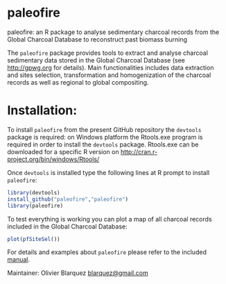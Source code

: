 paleofire
=========
paleofire: an R package to analyse sedimentary charcoal records from the Global Charcoal Database to reconstruct past biomass burning

The `paleofire` package provides tools to extract and analyse charcoal sedimentary data stored in the Global Charcoal Database (see http://gpwg.org for details). Main functionalities includes data extraction and sites selection, transformation and homogenization of the charcoal records as well as regional to global compositing.


Installation:
=============
To install `paleofire` from the present GitHub repository the `devtools` package is required: on Windows platform the Rtools.exe program is required in order to install the `devtools` package. Rtools.exe can be downloaded for a specific R version on http://cran.r-project.org/bin/windows/Rtools/

Once `devtools` is installed type the following lines at R prompt to install `paleofire`:

```R
library(devtools)
install_github("paleofire","paleofire")
library(paleofire)
```

To test everything is working you can plot a map of all charcoal records included in the Global Charcoal Database:

```R
plot(pfSiteSel())
```

For details and examples about `paleofire` please refer to the included [manual](https://github.com/paleofire/paleofire/blob/master/paleofire-manual.pdf).

Maintainer: Olivier Blarquez <blarquez@gmail.com>
